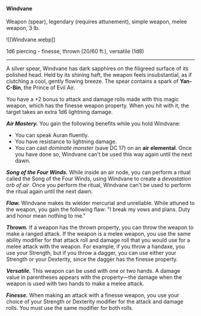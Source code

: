 #### Windvane

Weapon (spear), legendary (requires attunement), simple weapon, melee weapon, 3 lb.

![[Windvane.webp]]

1d6 piercing  - finesse, thrown (20/60 ft.), versatile (1d8)

---

A silver spear, Windvane has dark sapphires on the filigreed surface of its polished head. Held by its shining haft, the weapon feels insubstantial, as if clutching a cool, gently flowing breeze. The spear contains a spark of **Yan-C-Bin**, the Prince of Evil Air.

You have a +2 bonus to attack and damage rolls made with this magic weapon, which has the finesse weapon property. When you hit with it, the target takes an extra 1d6 lightning damage.

***Air Mastery.*** You gain the following benefits while you hold Windvane:

- You can speak Auran fluently.
- You have resistance to lightning damage.
- You can cast *dominate monster* (save DC 17) on an **air elemental**. Once you have done so, Windvane can't be used this way again until the next dawn.

***Song of the Four Winds.*** While inside an air node, you can perform a ritual called the Song of the Four Winds, using Windvane to create a *devastation orb of air*. Once you perform the ritual, Windvane can't be used to perform the ritual again until the next dawn.

***Flaw.*** Windvane makes its wielder mercurial and unreliable. While attuned to the weapon, you gain the following flaw: "I break my vows and plans. Duty and honor mean nothing to me."

***Thrown.*** If a weapon has the thrown property, you can throw the weapon to make a ranged attack. If the weapon is a melee weapon, you use the same ability modifier for that attack roll and damage roll that you would use for a melee attack with the weapon. For example, if you throw a handaxe, you use your Strength, but if you throw a dagger, you can use either your Strength or your Dexterity, since the dagger has the finesse property.

***Versatile.*** This weapon can be used with one or two hands. A damage value in parentheses appears with the property—the damage when the weapon is used with two hands to make a melee attack.

***Finesse.*** When making an attack with a finesse weapon, you use your choice of your Strength or Dexterity modifier for the attack and damage rolls. You must use the same modifier for both rolls.